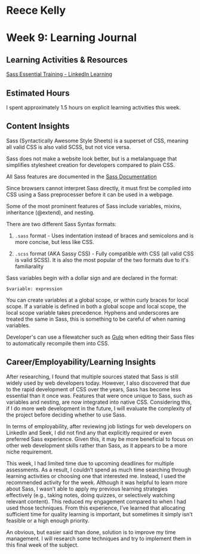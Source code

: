# Reece Kelly
# Week 9: Learning Journal

## Learning Activities & Resources

[Sass Essential Training - LinkedIn Learning](https://www.linkedin.com/learning/sass-essential-training-15630917/how-can-sass-help-build-sites?u=2223545)

## Estimated Hours

I spent approximately 1.5 hours on explicit learning activities this week.

## Content Insights

Sass (Syntactically Awesome Style Sheets) is a superset of CSS, meaning all valid CSS is also valid SCSS, but not vice versa.

Sass does not make a website look better, but is a metalanguage that simplifies stylesheet creation for developers compared to plain CSS.

All Sass features are documented in the [Sass Documentation](https://sass-lang.com/documentation/)

Since browsers cannot interpret Sass directly, it must first be compiled into CSS using a Sass preprocesser before it can be used in a webpage. 

Some of the most prominent features of Sass include variables, mixins, inheritance (@extend), and nesting.

There are two different Sass Syntax formats:

1. `.sass` format - Uses indentation instead of braces and semicolons and is more concise, but less like CSS.

2. `.scss` format (AKA Sassy CSS) - Fully compatible with CSS (all valid CSS is valid SCSS). It is also the most popular of the two formats due to it's familiarality

Sass variables begin with a dollar sign and are declared in the format:

`$variable: expression`

You can create variables at a global scope, or within curly braces for local scope. If a variable is defined in both a global scope and local scope, the local scope variable takes precedence. Hyphens and underscores are treated the same in Sass, this is something to be careful of when naming variables.


Developer's can use a filewatcher such as [Gulp](https://github.com/gulpjs/gulphttps://github.com/gulpjs/gulp) when editing their Sass files to automatically recompile them into CSS. 


## Career/Employability/Learning Insights

After researching, I found that multiple sources stated that Sass is still widely used by web developers today. However, I also discovered that due to the rapid development of CSS over the years, Sass has become less essential than it once was. Features that were once unique to Sass, such as variables and nesting, are now integrated into native CSS. Considering this, if I do more web development in the future, I will evaluate the complexity of the project before deciding whether to use Sass.

In terms of employability, after reviewing job listings for web developers on LinkedIn and Seek, I did not find any that explicitly required or even preferred Sass experience. Given this, it may be more beneficial to focus on other web development skills rather than Sass, as it appears to be a more niche requirement.

This week, I had limited time due to upcoming deadlines for multiple assessments. As a result, I couldn’t spend as much time searching through learning activities or choosing one that interested me. Instead, I used the recommended activity for the week. Although it was helpful to learn more about Sass, I wasn’t able to apply my previous learning strategies effectively (e.g., taking notes, doing quizzes, or selectively watching relevant content). This reduced my engagement compared to when I had used those techniques. From this experience, I’ve learned that allocating sufficient time for quality learning is important, but sometimes it simply isn’t feasible or a high enough priority.

An obvious, but easier said than done, solution is to improve my time management. I will research some techniques and try to implement them in this final week of the subject.


